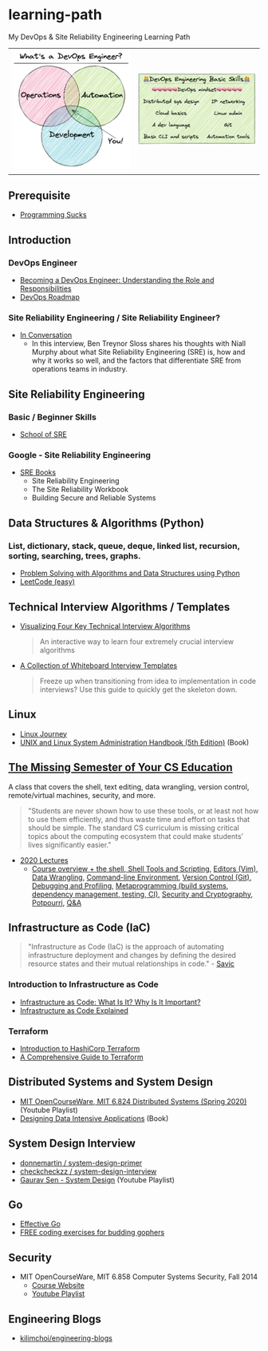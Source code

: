# learning-path
My DevOps & Site Reliability Engineering Learning Path

|       |       |
|:-----:|:-----:|
| ![What's a Devops Engineer?](images/whats-a-devops-engineer.png) | ![Devops Eningeering Basic Skills](images/devops-engineering-basic-skills.png) |
|       |       |

## Prerequisite
* [Programming Sucks](https://www.stilldrinking.org/programming-sucks)

## Introduction
### DevOps Engineer
- [Becoming a DevOps Engineer: Understanding the Role and Responsibilities](https://blog.udemy.com/devops-engineer/)
- [DevOps Roadmap](https://roadmap.sh/devops)

### Site Reliability Engineering / Site Reliability Engineer?
- [In Conversation](https://sre.google/in-conversation/)
  - In this interview, Ben Treynor Sloss shares his thoughts with Niall Murphy about what Site Reliability Engineering (SRE) is, how and why it works so well, and the factors that differentiate SRE from operations teams in industry.

## Site Reliability Engineering
### Basic / Beginner Skills 
- [School of SRE](https://linkedin.github.io/school-of-sre/)
### Google - Site Reliability Engineering
- [SRE Books](https://sre.google/books/)
  - Site Reliability Engineering
  - The Site Reliability Workbook
  - Building Secure and Reliable Systems

## Data Structures & Algorithms (Python)
### List, dictionary, stack, queue, deque, linked list, recursion, sorting, searching, trees, graphs.
- [Problem Solving with Algorithms and Data Structures using Python](https://runestone.academy/runestone/books/published/pythonds/index.html#)  
- [LeetCode (easy)](https://leetcode.com/problemset/all/?difficulty=Easy)

## Technical Interview Algorithms / Templates
- [Visualizing Four Key Technical Interview Algorithms](https://jeremyaguilon.me/blog/visualizing_four_key_interview_algorithms)  
  > An interactive way to learn four extremely crucial interview algorithms
- [A Collection of Whiteboard Interview Templates](https://jeremyaguilon.me/blog/a_collection_of_whiteboard_interview_templates)
  > Freeze up when transitioning from idea to implementation in code interviews? Use this guide to quickly get the skeleton down.

## Linux
- [Linux Journey](https://linuxjourney.com)
- [UNIX and Linux System Administration Handbook (5th Edition)](https://www.amazon.com/UNIX-Linux-System-Administration-Handbook/dp/0134277554) (Book)

## [The Missing Semester of Your CS Education](https://missing.csail.mit.edu)
A class that covers the shell, text editing, data wrangling, version control, remote/virtual machines, security, and more. 
> "Students are never shown how to use these tools, or at least not how to use them efficiently, and thus waste time and effort on tasks that should be simple. The standard CS curriculum is missing critical topics about the computing ecosystem that could make students’ lives significantly easier."
- [2020 Lectures](https://missing.csail.mit.edu/2020/)
  - [Course overview + the shell, Shell Tools and Scripting](), [Editors (Vim)](), [Data Wrangling](), [Command-line Environment](), [Version Control (Git)](), [Debugging and Profiling](), [Metaprogramming (build systems, dependency management, testing, CI)](), [Security and Cryptography](), [Potpourri](), [Q&A]()

## Infrastructure as Code (IaC)
> "Infrastructure as Code (IaC) is the approach of automating infrastructure deployment and changes by defining the desired resource states and their mutual relationships in code." - [Savic](https://www.digitalocean.com/community/users/savic)  

### Introduction to Infrastructure as Code
- [Infrastructure as Code: What Is It? Why Is It Important?](https://www.hashicorp.com/resources/what-is-infrastructure-as-code)  
- [Infrastructure as Code Explained](https://www.digitalocean.com/community/conceptual_articles/infrastructure-as-code-explained)  

### Terraform
- [Introduction to HashiCorp Terraform](https://www.hashicorp.com/resources/introduction-terraform-armon-dadgar-video)
- [A Comprehensive Guide to Terraform](https://blog.gruntwork.io/a-comprehensive-guide-to-terraform-b3d32832baca)

## Distributed Systems and System Design
- [MIT OpenCourseWare, MIT 6.824 Distributed Systems (Spring 2020)](https://www.youtube.com/playlist?list=PLrw6a1wE39_tb2fErI4-WkMbsvGQk9_UB) (Youtube Playlist)
- [Designing Data Intensive Applications](https://www.amazon.com/Designing-Data-Intensive-Applications-Reliable-Maintainable/dp/1449373321) (Book)

## System Design Interview
- [donnemartin / system-design-primer](https://github.com/donnemartin/system-design-primer)
- [checkcheckzz / system-design-interview](https://github.com/checkcheckzz/system-design-interview)
- [Gaurav Sen - System Design](https://www.youtube.com/playlist?list=PLMCXHnjXnTnvo6alSjVkgxV-VH6EPyvoX) (Youtube Playlist)

## Go
- [Effective Go](https://go.dev/doc/effective_go)
- [FREE coding exercises for budding gophers](https://gophercises.com)

## Security
- MIT OpenCourseWare, MIT 6.858 Computer Systems Security, Fall 2014
  - [Course Website](https://ocw.mit.edu/courses/electrical-engineering-and-computer-science/6-858-computer-systems-security-fall-2014/)
  - [Youtube Playlist](https://www.youtube.com/playlist?list=PLUl4u3cNGP62K2DjQLRxDNRi0z2IRWnNh)

## Engineering Blogs
- [kilimchoi/engineering-blogs](https://github.com/kilimchoi/engineering-blogs)
